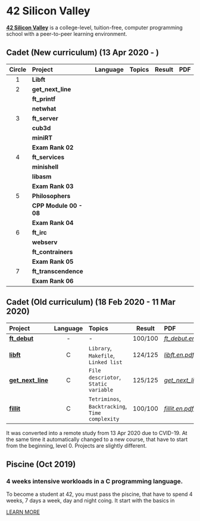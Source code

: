# 42 Silicon Valley

**[42 Silicon Valley]** is a college-level, tuition-free, computer programming school with a peer-to-peer learning environment.

[42 Silicon Valley]: https://www.42.us.org

## Cadet (New curriculum) (13 Apr 2020 - )

|Circle|Project|Language|Topics|Result|PDF|
|:-:|:-|:-:|:-|:-:|:-|
|1|**Libft**|||||
|2|**get_next_line**|||||
||**ft_printf**|||||
||**netwhat**|||||
|3|**ft_server**|||||
||**cub3d**|||||
||**miniRT**|||||
||**Exam Rank 02**|||||
|4|**ft_services**|||||
||**minishell**|||||
||**libasm**|||||
||**Exam Rank 03**|||||
|5|**Philosophers**|||||
||**CPP Module 00 - 08**|||||
||**Exam Rank 04**|||||
|6|**ft_irc**|||||
||**webserv**|||||
||**ft_contrainers**|||||
||**Exam Rank 05**|||||
|7|**ft_transcendence**|||||
||**Exam Rank 06**|||||

## Cadet (Old curriculum) (18 Feb 2020 - 11 Mar 2020)

|Project|Language|Topics|Result|PDF|
|:-|:-:|:-|:-:|:-|
|[**ft_debut**]|-|-|100/100|[*ft_debut.en.pdf*]|
|[**libft**]|C|`Library`, `Makefile`, `Linked list`|124/125|[*libft.en.pdf*]|
|[**get_next_line**]|C|`File descriotor`, `Static variable`|125/125|[*get_next_line.en.pdf*]|
|[**fillit**]|C|`Tetriminos`, `Backtracking`, `Time complexity`|100/100|[*fillit.en.pdf*]|

[**ft_debut**]: https://github.com/lisy0123/42/tree/master/Cadet_old/ft_debut
[**libft**]: https://github.com/lisy0123/42/tree/master/Cadet_old/libft
[**get_next_line**]: https://github.com/lisy0123/42/tree/master/Cadet_old/get_next_line
[**fillit**]: https://github.com/lisy0123/42/tree/master/Cadet_old/fillit

[*ft_debut.en.pdf*]: https://github.com/lisy0123/42/blob/master/Cadet_old/PDF/ft_debut.en.pdf
[*libft.en.pdf*]: https://github.com/lisy0123/42/blob/master/Cadet_old/PDF/libft.en.pdf
[*get_next_line.en.pdf*]: https://github.com/lisy0123/42/blob/master/Cadet_old/PDF/get_next_line.en.pdf
[*fillit.en.pdf*]: https://github.com/lisy0123/42/blob/master/Cadet_old/PDF/fillit.en.pdf

It was converted into a remote study from 13 Apr 2020 due to CVID-19.
At the same time it automatically changed to a new course, that have to start from the beginning, level 0. 
Projects are slightly different.

## Piscine (Oct 2019)

### 4 weeks intensive workloads in a C programming language. 
To become a student at 42, you must pass the piscine, that have to spend 4 weeks, 7 days a week, day and night coing. 
It start with the basics in 

[LEARN MORE](https://www.42.us.org/program/piscine)
<!--stackedit_data:
eyJoaXN0b3J5IjpbMTYwNzM1MzA1OSwtMTk1NzU0ODY5OCwtMT
E5NTgxNzk1NCwtNjYwNTg2NTY5LDExNzczNzUzMzYsMTIyMDkz
OTQ5LC05NzY3Mjg1NzldfQ==
-->